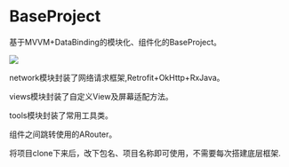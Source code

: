 # BaseProject
基于MVVM+DataBinding的模块化、组件化的BaseProject。

![](https://images.pexels.com/photos/389819/pexels-photo-389819.jpeg?auto=compress&cs=tinysrgb&dpr=1&w=500)

network模块封装了网络请求框架,Retrofit+OkHttp+RxJava。

views模块封装了自定义View及屏幕适配方法。

tools模块封装了常用工具类。

组件之间跳转使用的ARouter。

将项目clone下来后，改下包名、项目名称即可使用，不需要每次搭建底层框架.

